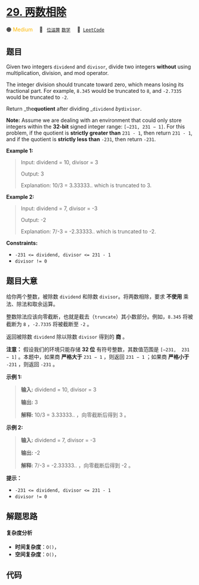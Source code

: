 # [29. 两数相除](https://leetcode.com/problems/divide-two-integers)

🟠 <font color=#ffb800>Medium</font>&emsp; 🔖&ensp; [`位运算`](/tag/bit-manipulation.md) [`数学`](/tag/math.md)&emsp; 🔗&ensp;[`LeetCode`](https://leetcode.com/problems/divide-two-integers)

## 题目

Given two integers `dividend` and `divisor`, divide two integers **without**
using multiplication, division, and mod operator.

The integer division should truncate toward zero, which means losing its
fractional part. For example, `8.345` would be truncated to `8`, and `-2.7335`
would be truncated to `-2`.

Return _the**quotient** after dividing _`dividend` _by_`divisor`.

**Note:** Assume we are dealing with an environment that could only store
integers within the **32-bit** signed integer range: `[−231, 231 − 1]`. For
this problem, if the quotient is **strictly greater than** `231 - 1`, then
return `231 - 1`, and if the quotient is **strictly less than** `-231`, then
return `-231`.



**Example 1:**

> Input: dividend = 10, divisor = 3
> 
> Output: 3
> 
> Explanation: 10/3 = 3.33333.. which is truncated to 3.

**Example 2:**

> Input: dividend = 7, divisor = -3
> 
> Output: -2
> 
> Explanation: 7/-3 = -2.33333.. which is truncated to -2.

**Constraints:**

  * `-231 <= dividend, divisor <= 231 - 1`
  * `divisor != 0`


## 题目大意

给你两个整数，被除数 `dividend` 和除数 `divisor`。将两数相除，要求 **不使用** 乘法、除法和取余运算。

整数除法应该向零截断，也就是截去（`truncate`）其小数部分。例如，`8.345` 将被截断为 `8` ，`-2.7335` 将被截断至 `-2` 。

返回被除数 `dividend` 除以除数 `divisor` 得到的 **商** 。

**注意：** 假设我们的环境只能存储 **32 位** 有符号整数，其数值范围是 `[−231,  231 − 1]` 。本题中，如果商 **严格大于**
`231 − 1` ，则返回 `231 − 1` ；如果商 **严格小于** `-231` ，则返回 `-231` 。



**示例  1:**

> 
> 
> 
> 
> 
> **输入:** dividend = 10, divisor = 3
> 
> **输出:** 3
> 
> **解释:** 10/3 = 3.33333.. ，向零截断后得到 3 。

**示例  2:**

> 
> 
> 
> 
> 
> **输入:** dividend = 7, divisor = -3
> 
> **输出:** -2
> 
> **解释:** 7/-3 = -2.33333.. ，向零截断后得到 -2 。



**提示：**

  * `-231 <= dividend, divisor <= 231 - 1`
  * `divisor != 0`


## 解题思路

#### 复杂度分析

- **时间复杂度**：`O()`，
- **空间复杂度**：`O()`，

## 代码

```javascript

```